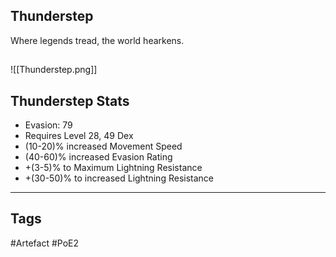## Thunderstep
Where legends tread,
the world hearkens.
##
![[Thunderstep.png]]
## Thunderstep Stats
- Evasion: 79
- Requires Level 28, 49 Dex
- (10-20)% increased Movement Speed
- (40-60)% increased Evasion Rating
- +(3-5)% to Maximum Lightning Resistance
- +(30-50)% to increased Lightning Resistance


---
## Tags
#Artefact
#PoE2